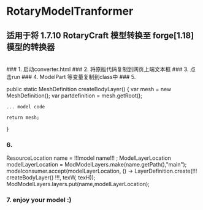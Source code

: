 # RotaryModelTranformer
## 适用于将 1.7.10 RotaryCraft 模型转换至 forge[1.18] 模型的转换器

<br />
### 1. 启动converter.html
### 2. 将原版代码复制到网页上端文本框
### 3. 点击run
### 4. ModelPart 等变量复制到class中
### 5.

public static MeshDefinition createBodyLayer() {
    var mesh = new MeshDefinition();
    var partdefinition = mesh.getRoot();

    ... model code

    return mesh;
}

### 6.
ResourceLocation name = !!!model name!!! ;
ModelLayerLocation modelLayerLocation = ModModelLayers.make(name.getPath(),"main");
modelconsumer.accept(modelLayerLocation, () -> LayerDefinition.create(!!! createBodyLayer() !!!, texW, texH));
ModModelLayers.layers.put(name,modelLayerLocation);

### 7. enjoy your model :)
